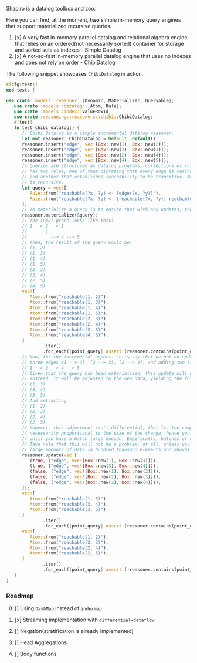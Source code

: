 Shapiro is a datalog toolbox and zoo.

Here you can find, at the moment, **two** simple in-memory query engines that support materialized recursive queries.


1. [x] A very fast in-memory parallel datalog and relational algebra engine that relies on an ordered(not necessarily sorted) 
   container for storage and sorted sets as indexes - Simple Datalog
2. [x] A not-so-fast in-memory parallel datalog engine that uses no indexes and does not rely on order - ChibiDatalog

The following snippet showcases `ChibiDatalog` in action.

```rust
#[cfg(test)]
mod tests {

use crate::models::reasoner::{Dynamic, Materializer, Queryable};
   use crate::models::datalog::{Atom, Rule};
   use crate::models::index::ValueRowId;
   use crate::reasoning::reasoners::chibi::ChibiDatalog;
   #[test]
   fn test_chibi_datalog() {
      // Chibi Datalog is a simple incremental datalog reasoner.
      let mut reasoner: ChibiDatalog = Default::default();
      reasoner.insert("edge", vec![Box::new(1), Box::new(2)]);
      reasoner.insert("edge", vec![Box::new(2), Box::new(3)]);
      reasoner.insert("edge", vec![Box::new(2), Box::new(4)]);
      reasoner.insert("edge", vec![Box::new(4), Box::new(5)]);
      // Queries are structured as datalog programs, collections of rules. The following query
      // has two rules, one of them dictating that every edge is reachable from itself
      // and another that establishes reachability to be transitive. Notice how this rule
      // is recursive.
      let query = vec![
         Rule::from("reachable(?x, ?y) <- [edge(?x, ?y)]"),
         Rule::from("reachable(?x, ?z) <- [reachable(?x, ?y), reachable(?y, ?z)]"),
      ];
      // To materialize a query is to ensure that with any updates, the query will remain correct.
      reasoner.materialize(&query);
      // The input graph looks like this:
      // 1 --> 2 --> 3
      //       |
      //         --> 4 --> 5
      // Then, the result of the query would be:
      // (1, 2)
      // (1, 3)
      // (1, 4)
      // (1, 5)
      // (2, 3)
      // (2, 4)
      // (2, 5)
      // (4, 5)
      vec![
         Atom::from("reachable(1, 2)"),
         Atom::from("reachable(1, 3)"),
         Atom::from("reachable(1, 4)"),
         Atom::from("reachable(1, 5)"),
         Atom::from("reachable(2, 3)"),
         Atom::from("reachable(2, 4)"),
         Atom::from("reachable(2, 5)"),
         Atom::from("reachable(4, 5)"),
      ]
              .iter()
              .for_each(|point_query| assert!(reasoner.contains(point_query)));
      // Now, for the incremental aspect. Let's say that we got an update to our graph, removing
      // three edges (1 --> 2), (2 --> 3), (2 --> 4), and adding two (1 --> 3), (3 --> 4):
      // 1 --> 3 --> 4 --> 5
      // Given that the query has been materialized, this update will not re-run it from scratch.
      // Instead, it will be adjusted to the new data, yielding the following:
      // (1, 3)
      // (3, 4)
      // (3, 5)
      // And retracting
      // (1, 2)
      // (2, 3)
      // (2, 4)
      // (2, 5)
      // However, this adjustment isn't differential, that is, the computation isn't
      // necessarily proportional to the size of the change, hence you should avoid updating
      // until you have a batch large enough. Empirically, batches of size 1-10% are alright.
      // Take note that this will not be a problem, at all, unless you are handling relatively
      // large amounts of data (a hundred thousand elements and above) with complex queries.
      reasoner.update(vec![
         (true, ("edge", vec![Box::new(1), Box::new(3)])),
         (true, ("edge", vec![Box::new(3), Box::new(4)])),
         (false, ("edge", vec![Box::new(1), Box::new(2)])),
         (false, ("edge", vec![Box::new(2), Box::new(3)])),
         (false, ("edge", vec![Box::new(2), Box::new(4)])),
      ]);
      vec![
         Atom::from("reachable(1, 3)"),
         Atom::from("reachable(3, 4)"),
         Atom::from("reachable(3, 5)"),
      ]
              .iter()
              .for_each(|point_query| assert!(reasoner.contains(point_query)));
      vec![
         Atom::from("reachable(1, 2)"),
         Atom::from("reachable(2, 3)"),
         Atom::from("reachable(2, 4)"),
         Atom::from("reachable(2, 5)"),
      ]
              .iter()
              .for_each(|point_query| assert!(!reasoner.contains(point_query)));
   }
}

```

### Roadmap

0. [] Using `DashMap` instead of `indexmap`

1. [x] Streaming implementation with `differential-dataflow`
2. [] Negation(stratification is already implemented)
3. [] Head Aggregations
4. [] Body functions